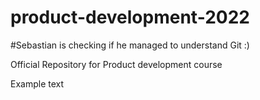 # product-development-2022

#Sebastian is checking if he managed to understand Git :)

Official Repository for Product development course

Example text
